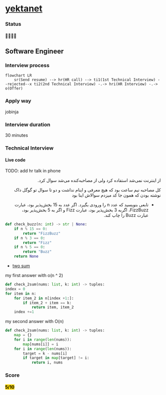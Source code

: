 # [yektanet](https://yektanet.com)

### Status
#### 📜📞🔧❌
## Software Engineer
### Interview process
```mermaid
flowchart LR
    sr(Send resume) --> hr(HR call) --> ti1(1st Technical Interview) --rejected--x ti2(2nd Technical Interview) -.-> hri(HR Interview) -.-> o(Offer)

```

### Apply way
jobinja

### Interview duration
30 minutes

### Technical Interview
#### Live code

TODO: add hr talk in phone
<p dir="rtl">از اینترنت نمی‌شد استفاده کرد ولی از مصاحبه‌کنده می‌شد سوال کرد.</p>
<p dir="rtl">کل مصاحبه نیم ساعت بود که هیچ معرفی و اینام نداشت و دو تا سوال تو گوگل داک نوشته بودن که همون جا کد میزدم سوالاش اینا بود</p>

<ul dir="rtl">
    <li>تابعی بنویسید که عدد n را ورودی بگیرد. اگر عدد به 15 بخش‌پذیر بود، عبارت FizzBuzz، اگربه 3 بخش‌پذیر بود، عبارت Fizz و اگر به 5 بخش‌پذیر بود، عبارت Buzz را چاپ کند.</li>
</ul>

```python
def check_buzz(n: int) -> str | None:
    if n % 15 == 0:
        return "FizzBuzz"
    if n % 3 == 0:
        return "Fizz"
    if n % 5 == 0:
        return "Buzz"
    return None

```

- [two sum](https://leetcode.com/problems/two-sum/)

my first answer with o(n ^ 2)

```python
def check_2sum(nums: list, k: int) -> tuples:
index = 0
for item in n:
    for item_2 in n[index +1:]:
        if item_2 + item == k:
            return item, item_2
    index +=1
```

my second answer with O(n)

```python
def check_2sum(nums: list, k: int) -> tuples:
    map = {}
    for i in range(len(nums)):
        map[nums[i]] = i
    for i in range(len(nums)):
        target = k - nums[i]
        if target in map[target] != i:
            return i, nums

```

### Score
<h4><mark style="background-color:#ffd700">5/10</mark></h4>
